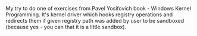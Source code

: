 My try to do one of exercises from Pavel Yosifovich book - Windows Kernel Programming. It's kernel driver which hooks registry operations and redirects them if given registry path was added by user to be sandboxed (because yes - you can that it is a little sandbox).
